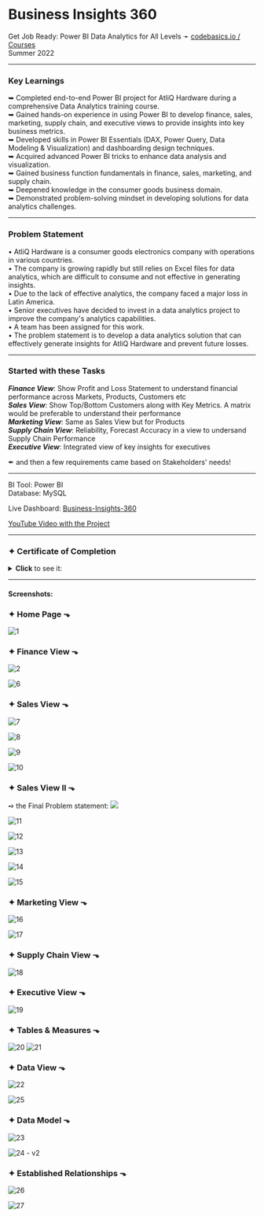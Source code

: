 # **Business Insights 360**

Get Job Ready: Power BI Data Analytics for All Levels ➛ [codebasics.io / Courses](https://codebasics.io/#ourcourses)  
Summer 2022


--- 

### **Key Learnings** 

➥ Completed end-to-end Power BI project for AtliQ Hardware during a comprehensive Data Analytics training course.  
➥ Gained hands-on experience in using Power BI to develop finance, sales, marketing, supply chain, and executive views to provide insights into key business metrics.  
➥ Developed skills in Power BI Essentials (DAX, Power Query, Data Modeling & Visualization) and dashboarding design techniques.  
➥ Acquired advanced Power BI tricks to enhance data analysis and visualization.  
➥ Gained business function fundamentals in finance, sales, marketing, and supply chain.  
➥ Deepened knowledge in the consumer goods business domain.  
➥ Demonstrated problem-solving mindset in developing solutions for data analytics challenges.  

---
  
### **Problem Statement** 

•	AtliQ Hardware is a consumer goods electronics company with operations in various countries.  
•	The company is growing rapidly but still relies on Excel files for data analytics, which are difficult to consume and not effective in generating insights.  
•	Due to the lack of effective analytics, the company faced a major loss in Latin America.  
•	Senior executives have decided to invest in a data analytics project to improve the company's analytics capabilities.  
•	A team has been assigned for this work.  
•	The problem statement is to develop a data analytics solution that can effectively generate insights for AtliQ Hardware and prevent future losses.  

---
  

### **Started with these Tasks**

***Finance View***: Show Profit and Loss Statement to understand financial performance across Markets, Products, Customers etc  
***Sales View***: Show Top/Bottom Customers along with Key Metrics. A matrix would be preferable to understand their performance  
***Marketing View***: Same as Sales View but for Products  
***Supply Chain View***: Reliability, Forecast Accuracy in a view to undersand Supply Chain Performance  
***Executive View***: Integrated view of key insights for executives  

✒  and then a few requirements came based on Stakeholders' needs!

---

BI Tool: Power BI  
Database: MySQL

Live Dashboard: [Business-Insights-360](https://www.novypro.com/project/business-insights-360-by-teodor-cristia)

[YouTube Video with the Project](https://www.youtube.com/watch?v=a0sHR1Ehux4)


---

### ✦ Certificate of Completion
<details><summary><b>Click</b> to see it:</summary><img src="https://user-images.githubusercontent.com/94936000/202324962-06bc91dc-9aa9-4dde-8fc3-59f6943aebd4.jpg"></details>

---

#### Screenshots:

### ✦ Home Page ⬎
![1](https://user-images.githubusercontent.com/94936000/202318186-33607a9b-15e4-4903-a035-36d0a970909e.jpg)

### ✦ Finance View ⬎
![2](https://user-images.githubusercontent.com/94936000/202318190-ca1bd5ac-9a74-4a06-ac9f-76e2193ce567.jpg)

![6](https://user-images.githubusercontent.com/94936000/202318194-013a1f8a-8e29-443a-9cab-096470c703ba.jpg)

### ✦ Sales View ⬎
![7](https://user-images.githubusercontent.com/94936000/202318197-d855f17c-a1e9-4d20-b64c-96d8a2b1cf3b.jpg)

![8](https://user-images.githubusercontent.com/94936000/202318200-a2e7dec9-aae0-4c74-a970-257a634a83af.jpg)

![9](https://user-images.githubusercontent.com/94936000/202318202-ccb074a1-7b37-445b-ae66-f779d7fc7809.jpg)

![10](https://user-images.githubusercontent.com/94936000/202318203-3c2bec2a-6744-41a5-a66c-0c76543a7cea.jpg)

### ✦ Sales View II ⬎
➺ the Final Problem statement:
![](https://user-images.githubusercontent.com/94936000/202322363-115a3155-4aed-47e7-a7a1-f48eee50a714.jpg)

![11](https://user-images.githubusercontent.com/94936000/202318204-690167bd-20c6-4e34-9919-15718db17937.jpg)

![12](https://user-images.githubusercontent.com/94936000/202318206-b91a7813-6016-4d92-afb5-e8f5e80c9a0b.jpg)

![13](https://user-images.githubusercontent.com/94936000/202318209-5f973393-c97c-4750-bfe1-000429fd5b4a.jpg)

![14](https://user-images.githubusercontent.com/94936000/202318211-6978bf5d-6eb9-424e-8170-0b4d0b2f95d5.jpg)

![15](https://user-images.githubusercontent.com/94936000/202318214-6f323d37-66cd-45bd-80fe-db45954e79a5.jpg)

### ✦ Marketing View ⬎
![16](https://user-images.githubusercontent.com/94936000/202318216-3631e75c-585f-4b48-ab08-b90abf5e9167.jpg)

![17](https://user-images.githubusercontent.com/94936000/202318217-d9e77a33-8b0a-483f-8f03-4765147a2bac.jpg)

### ✦ Supply Chain View ⬎
![18](https://user-images.githubusercontent.com/94936000/202318218-5eb66bbc-8546-49c4-9a78-603316a9d11e.jpg)

### ✦ Executive View ⬎
![19](https://user-images.githubusercontent.com/94936000/202318220-bfd992b2-3a6c-40c1-a868-19d9894be5c2.jpg)

### ✦ Tables & Measures ⬎
![20](https://user-images.githubusercontent.com/94936000/202318222-c0312bbf-70f8-4daf-953d-3f46ec09093b.jpg) ![21](https://user-images.githubusercontent.com/94936000/202318223-ca0a7fb6-0c86-41e7-a038-e16d8373a15a.jpg)

### ✦ Data View ⬎
![22](https://user-images.githubusercontent.com/94936000/202318225-e938763e-5ee5-4fdf-8f69-32143db837df.jpg)

![25](https://user-images.githubusercontent.com/94936000/202318231-5f4644e1-a21a-4722-a584-69abf29b73f5.jpg)

### ✦ Data Model ⬎
![23](https://user-images.githubusercontent.com/94936000/202318227-059217f3-3851-4ced-a21d-a3fe49363552.jpg)

![24 - v2](https://user-images.githubusercontent.com/94936000/202321181-faa0bcc4-0bf6-4353-bbed-98838355d8f3.jpg)

### ✦ Established Relationships ⬎
![26](https://user-images.githubusercontent.com/94936000/202329163-8f65f187-12dd-45f7-877d-f45d18c11e78.jpg)

![27](https://user-images.githubusercontent.com/94936000/202329165-8af93401-e203-4e18-90d6-cfc6ce2f1231.jpg)
